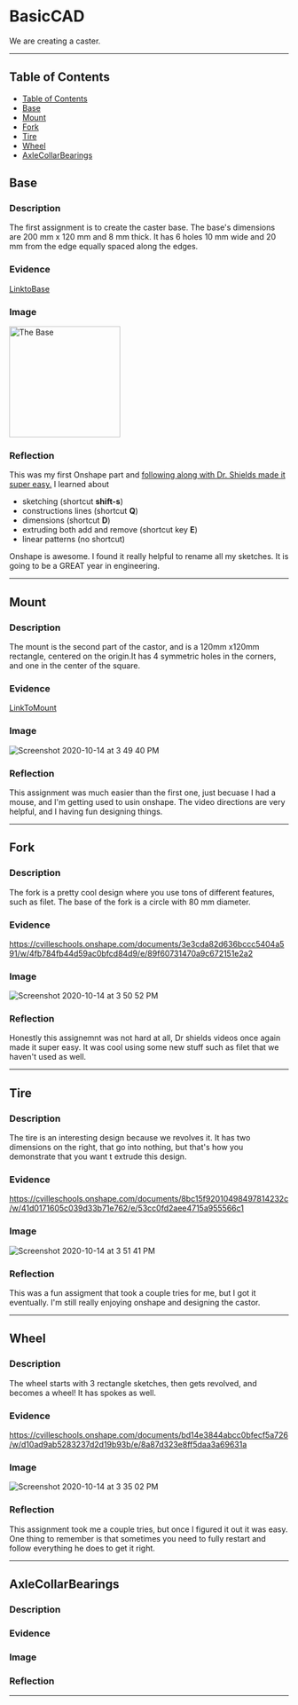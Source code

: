 # BasicCAD

We are creating a caster.

---
## Table of Contents
* [Table of Contents](#Table-of-Contents)
* [Base](#Base)
* [Mount](#Mount)
* [Fork](#Fork)
* [Tire](#Tire)
* [Wheel](#Wheel)
* [AxleCollarBearings](#AxleCollarBearings)

## Base

### Description

The first assignment is to create the caster base.  The base's dimensions are 200 mm x 120 mm and 8 mm thick.  It has 6 holes 10 mm wide and 20 mm from the edge equally spaced along the edges.

### Evidence
[LinktoBase](https://cvilleschools.onshape.com/documents/0d70f655203ca304cb3c5b7d/w/f55603f962f6fc74f5548a68/e/41d730c570a8d75fce9f51b6)

### Image

<img src="https://github.com/OneCHSEngr/BasicCAD/blob/master/images/Base.jpg?raw=true" alt="The Base" width="200">

### Reflection

This was my first Onshape part and [following along with Dr. Shields made it super easy.](https://www.youtube.com/watch?v=93BFUD-HAG8&feature=emb_title&scrlybrkr=5670f0b4)  I learned about 
* sketching (shortcut **shift-s**)
* constructions lines (shortcut **Q**)
* dimensions (shortcut **D**)
* extruding both add and remove (shortcut key **E**)
* linear patterns (no shortcut)

Onshape is awesome.  I found it really helpful to rename all my sketches.  It is going to be a GREAT year in engineering.

---


## Mount

### Description

The mount is the second part of the castor, and is a 120mm x120mm rectangle, centered on the origin.It has 4 symmetric holes in the corners, and one in the center of the square.
### Evidence 

[LinkToMount](https://cvilleschools.onshape.com/documents/106531b2735f50f685dd9a3a/w/8945d6d6c24537e0b4110784/e/3ca1e537b24859115f)

### Image

![Screenshot 2020-10-14 at 3 49 40 PM](https://user-images.githubusercontent.com/71407064/96038302-efd90e80-0e34-11eb-90fd-7ed0890ea568.png)

### Reflection

This assignment was much easier than the first one, just becuase I had a mouse, and I'm getting used to usin onshape. The video directions are very helpful, and I having fun designing things. 

---

## Fork

### Description

The fork is a pretty cool design where you use tons of different features, such as filet. The base of the fork is a circle with 80 mm diameter.

### Evidence

https://cvilleschools.onshape.com/documents/3e3cda82d636bccc5404a591/w/4fb784fb44d59ac0bfcd84d9/e/89f60731470a9c672151e2a2

### Image

![Screenshot 2020-10-14 at 3 50 52 PM](https://user-images.githubusercontent.com/71407064/96038396-11d29100-0e35-11eb-937c-a212e192ce19.png)

### Reflection

Honestly this assignemnt was not hard at all, Dr shields videos once again made it super easy. It was cool using some new stuff such as filet that we haven't used as well. 

---

## Tire

### Description

The tire is an interesting design because we revolves it. It has two dimensions on the right, that go into nothing, but that's how you demonstrate that you want t extrude this design.

### Evidence

https://cvilleschools.onshape.com/documents/8bc15f92010498497814232c/w/41d0171605c039d33b71e762/e/53cc0fd2aee4715a955566c1

### Image

![Screenshot 2020-10-14 at 3 51 41 PM](https://user-images.githubusercontent.com/71407064/96038470-2dd63280-0e35-11eb-8f29-4bc50eb5ba65.png)


### Reflection

This was a fun assigment that took a couple tries for me, but I got it eventually. I'm still really enjoying onshape and designing the castor. 

---


## Wheel

### Description

The wheel starts with 3 rectangle sketches, then gets revolved, and becomes a wheel! It has spokes as well.

### Evidence

https://cvilleschools.onshape.com/documents/bd14e3844abcc0bfecf5a726/w/d10ad9ab5283237d2d19b93b/e/8a87d323e8ff5daa3a69631a

### Image

![Screenshot 2020-10-14 at 3 35 02 PM](https://user-images.githubusercontent.com/71407064/96037890-688b9b00-0e34-11eb-940e-596b4e36cb61.png)


### Reflection

This assignment took me a couple tries, but once I figured it out it was easy. One thing to remember is that sometimes you need to fully restart and follow everything he does to get it right. 

---


## AxleCollarBearings

### Description

### Evidence

### Image

### Reflection

---
